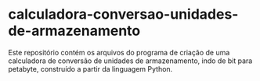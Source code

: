 # calculadora-conversao-unidades-de-armazenamento
Este repositório contém os arquivos do programa de criação de uma calculadora de conversão de unidades de armazenamento, indo de bit para petabyte, construído a partir da linguagem Python.

